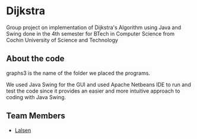 # Dijkstra
Group project on implementation of Dijkstra's Algorithm using Java and Swing done in the 4th semester for BTech in Computer Science from Cochin University of Science and Technology

## About the code 
graphs3 is the name of the folder we placed the programs.

We used Java Swing for the GUI and used Apache Netbeans IDE to run and test the code since it provides an easier and more intuitive approach to coding with Java Swing.

## Team Members

- [Lalsen](https://github.com/Lalsen)

